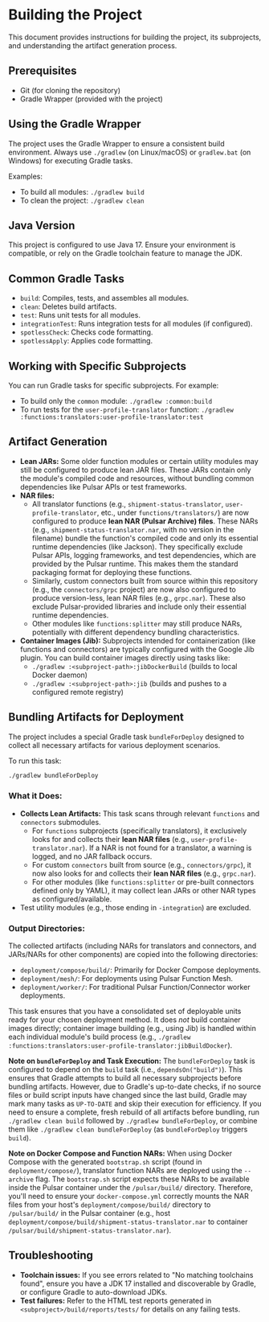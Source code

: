 # Building the Project

This document provides instructions for building the project, its subprojects, and understanding the artifact generation process.

## Prerequisites
- Git (for cloning the repository)
- Gradle Wrapper (provided with the project)

## Using the Gradle Wrapper
The project uses the Gradle Wrapper to ensure a consistent build environment. Always use `./gradlew` (on Linux/macOS) or `gradlew.bat` (on Windows) for executing Gradle tasks.

Examples:
- To build all modules: `./gradlew build`
- To clean the project: `./gradlew clean`

## Java Version
This project is configured to use Java 17. Ensure your environment is compatible, or rely on the Gradle toolchain feature to manage the JDK.

## Common Gradle Tasks
- `build`: Compiles, tests, and assembles all modules.
- `clean`: Deletes build artifacts.
- `test`: Runs unit tests for all modules.
- `integrationTest`: Runs integration tests for all modules (if configured).
- `spotlessCheck`: Checks code formatting.
- `spotlessApply`: Applies code formatting.

## Working with Specific Subprojects
You can run Gradle tasks for specific subprojects. For example:
- To build only the `common` module: `./gradlew :common:build`
- To run tests for the `user-profile-translator` function: `./gradlew :functions:translators:user-profile-translator:test`

## Artifact Generation
- **Lean JARs:** Some older function modules or certain utility modules may still be configured to produce lean JAR files. These JARs contain only the module's compiled code and resources, without bundling common dependencies like Pulsar APIs or test frameworks.
- **NAR files:** 
  - All translator functions (e.g., `shipment-status-translator`, `user-profile-translator`, etc., under `functions/translators/`) are now configured to produce **lean NAR (Pulsar Archive) files**. These NARs (e.g., `shipment-status-translator.nar`, with no version in the filename) bundle the function's compiled code and only its essential runtime dependencies (like Jackson). They specifically exclude Pulsar APIs, logging frameworks, and test dependencies, which are provided by the Pulsar runtime. This makes them the standard packaging format for deploying these functions.
  - Similarly, custom connectors built from source within this repository (e.g., the `connectors/grpc` project) are now also configured to produce version-less, lean NAR files (e.g., `grpc.nar`). These also exclude Pulsar-provided libraries and include only their essential runtime dependencies.
  - Other modules like `functions:splitter` may still produce NARs, potentially with different dependency bundling characteristics.
- **Container Images (Jib):** Subprojects intended for containerization (like functions and connectors) are typically configured with the Google Jib plugin. You can build container images directly using tasks like:
  - `./gradlew :<subproject-path>:jibDockerBuild` (builds to local Docker daemon)
  - `./gradlew :<subproject-path>:jib` (builds and pushes to a configured remote registry)

## Bundling Artifacts for Deployment

The project includes a special Gradle task `bundleForDeploy` designed to collect all necessary artifacts for various deployment scenarios.

To run this task:
```bash
./gradlew bundleForDeploy
```

### What it Does:
-   **Collects Lean Artifacts:** This task scans through relevant `functions` and `connectors` submodules.
    -   For `functions` subprojects (specifically translators), it exclusively looks for and collects their **lean NAR files** (e.g., `user-profile-translator.nar`). If a NAR is not found for a translator, a warning is logged, and no JAR fallback occurs.
    -   For custom `connectors` built from source (e.g., `connectors/grpc`), it now also looks for and collects their **lean NAR files** (e.g., `grpc.nar`).
    -   For other modules (like `functions:splitter` or pre-built connectors defined only by YAML), it may collect lean JARs or other NAR types as configured/available.
-   Test utility modules (e.g., those ending in `-integration`) are excluded.

### Output Directories:
The collected artifacts (including NARs for translators and connectors, and JARs/NARs for other components) are copied into the following directories:
-   `deployment/compose/build/`: Primarily for Docker Compose deployments.
-   `deployment/mesh/`: For deployments using Pulsar Function Mesh.
-   `deployment/worker/`: For traditional Pulsar Function/Connector worker deployments.

This task ensures that you have a consolidated set of deployable units ready for your chosen deployment method. It does *not* build container images directly; container image building (e.g., using Jib) is handled within each individual module's build process (e.g., `./gradlew :functions:translators:user-profile-translator:jibBuildDocker`).

**Note on `bundleForDeploy` and Task Execution:**
The `bundleForDeploy` task is configured to depend on the `build` task (i.e., `dependsOn("build")`). This ensures that Gradle attempts to build all necessary subprojects before bundling artifacts. However, due to Gradle's up-to-date checks, if no source files or build script inputs have changed since the last build, Gradle may mark many tasks as `UP-TO-DATE` and skip their execution for efficiency. If you need to ensure a complete, fresh rebuild of all artifacts before bundling, run `./gradlew clean build` followed by `./gradlew bundleForDeploy`, or combine them like `./gradlew clean bundleForDeploy` (as `bundleForDeploy` triggers `build`).

**Note on Docker Compose and Function NARs:** When using Docker Compose with the generated `bootstrap.sh` script (found in `deployment/compose/`), translator function NARs are deployed using the `--archive` flag. The `bootstrap.sh` script expects these NARs to be available inside the Pulsar container under the `/pulsar/build/` directory. Therefore, you'll need to ensure your `docker-compose.yml` correctly mounts the NAR files from your host's `deployment/compose/build/` directory to `/pulsar/build/` in the Pulsar container (e.g., host `deployment/compose/build/shipment-status-translator.nar` to container `/pulsar/build/shipment-status-translator.nar`).

## Troubleshooting
- **Toolchain issues:** If you see errors related to "No matching toolchains found", ensure you have a JDK 17 installed and discoverable by Gradle, or configure Gradle to auto-download JDKs.
- **Test failures:** Refer to the HTML test reports generated in `<subproject>/build/reports/tests/` for details on any failing tests.
```
